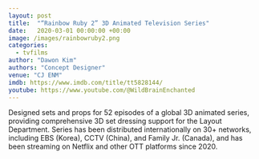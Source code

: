 ```yaml
---
layout: post
title:  "“Rainbow Ruby 2” 3D Animated Television Series"
date:   2020-03-01 00:00:00 +00:00
image: /images/rainbowruby2.png
categories:
  - tvfilms
author: "Dawon Kim"
authors: "Concept Designer"
venue: "CJ ENM"
imdb: https://www.imdb.com/title/tt5828144/
youtube: https://www.youtube.com/@WildBrainEnchanted
---
```

Designed sets and props for 52 episodes of a global 3D animated series, providing comprehensive 3D set dressing support for the Layout Department. Series has been distributed internationally on 30+ networks, including EBS (Korea), CCTV (China), and Family Jr. (Canada), and has been streaming on Netflix and other OTT platforms since 2020.